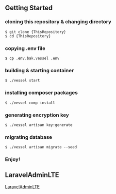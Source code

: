 ## Getting Started

### cloning this repository & changing directory

```
$ git clone {ThisRepository}
$ cd {ThisRepository}
```

### copying .env file

```
$ cp .env.bak.vessel .env
```

### building & starting container

```
$ ./vessel start
```

### installing composer packages

```
$ ./vessel comp install
```

### generating encryption key

```
$ ./vessel artisan key:generate
```

### migrating database

```
$ ./vessel artisan migrate --seed
```

### Enjoy!

## LaravelAdminLTE

[LaravelAdminLTE](https://github.com/jeroennoten/Laravel-AdminLTE)
